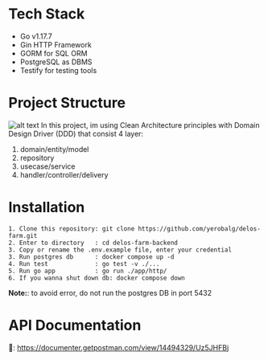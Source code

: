 # Tech Stack
- Go v1.17.7
- Gin HTTP Framework
- GORM for SQL ORM
- PostgreSQL as DBMS
- Testify for testing tools

# Project Structure
![alt text](https://miro.medium.com/max/1400/1*phecRia6It8AnwlFjhjx2w.jpeg)
In this project, im using Clean Architecture principles with Domain Design Driver (DDD) that consist 4 layer:
1. domain/entity/model
2. repository
3. usecase/service
4. handler/controller/delivery


# Installation
```
1. Clone this repository: git clone https://github.com/yerobalg/delos-farm.git
2. Enter to directory   : cd delos-farm-backend
3. Copy or rename the .env.example file, enter your credential
3. Run postgres db      : docker compose up -d
4. Run test             : go test -v ./...
5. Run go app           : go run ./app/http/
6. If you wanna shut down db: docker compose down 
```

**Note:**: to avoid error, do not run the postgres DB in port 5432 

# API Documentation
📃: https://documenter.getpostman.com/view/14494329/Uz5JHFBj
